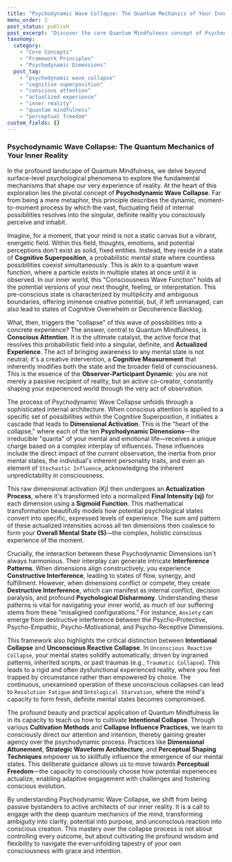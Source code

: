 ```yaml
---
title: "Psychodynamic Wave Collapse: The Quantum Mechanics of Your Inner Reality"
menu_order: 1
post_status: publish
post_excerpt: "Discover the core Quantum Mindfulness concept of Psychodynamic Wave Collapse, where your probabilistic mental states resolve into definite experiences. Learn how conscious attention acts as the catalyst, shaping your experienced reality and offering a pathway to profound psychological freedom and agency over your inner world."
taxonomy:
  category:
    - "Core Concepts"
    - "Framework Principles"
    - "Psychodynamic Dimensions"
  post_tag:
    - "psychodynamic wave collapse"
    - "cognitive superposition"
    - "conscious attention"
    - "actualized experience"
    - "inner reality"
    - "quantum mindfulness"
    - "perceptual freedom"
custom_fields: {}
---
```


### Psychodynamic Wave Collapse: The Quantum Mechanics of Your Inner Reality

In the profound landscape of Quantum Mindfulness, we delve beyond surface-level psychological phenomena to explore the fundamental mechanisms that shape our very experience of reality. At the heart of this exploration lies the pivotal concept of **Psychodynamic Wave Collapse**. Far from being a mere metaphor, this principle describes the dynamic, moment-to-moment process by which the vast, fluctuating field of internal possibilities resolves into the singular, definite reality you consciously perceive and inhabit.

Imagine, for a moment, that your mind is not a static canvas but a vibrant, energetic field. Within this field, thoughts, emotions, and potential perceptions don't exist as solid, fixed entities. Instead, they reside in a state of **Cognitive Superposition**, a probabilistic mental state where countless possibilities coexist simultaneously. This is akin to a quantum wave function, where a particle exists in multiple states at once until it is observed. In our inner world, this "Consciousness Wave Function" holds all the potential versions of your next thought, feeling, or interpretation. This pre-conscious state is characterized by multiplicity and ambiguous boundaries, offering immense creative potential, but, if left unmanaged, can also lead to states of Cognitive Overwhelm or Decoherence Backlog.

What, then, triggers the "collapse" of this wave of possibilities into a concrete experience? The answer, central to Quantum Mindfulness, is **Conscious Attention**. It is the ultimate catalyst, the active force that resolves this probabilistic field into a singular, definite, and **Actualized Experience**. The act of bringing awareness to any mental state is not neutral; it's a creative intervention, a **Cognitive Measurement** that inherently modifies both the state and the broader field of consciousness. This is the essence of the **Observer-Participant Dynamic**: you are not merely a passive recipient of reality, but an active co-creator, constantly shaping your experienced world through the very act of observation.

The process of Psychodynamic Wave Collapse unfolds through a sophisticated internal architecture. When conscious attention is applied to a specific set of possibilities within the Cognitive Superposition, it initiates a cascade that leads to **Dimensional Activation**. This is the "heart of the collapse," where each of the ten **Psychodynamic Dimensions**—the irreducible "quanta" of your mental and emotional life—receives a unique charge based on a complex interplay of influences. These influences include the direct impact of the current observation, the inertia from prior mental states, the individual's inherent personality traits, and even an element of `Stochastic Influence`, acknowledging the inherent unpredictability in consciousness.

This raw dimensional activation (Kj) then undergoes an **Actualization Process**, where it's transformed into a normalized **Final Intensity (xj)** for each dimension using a **Sigmoid Function**. This mathematical transformation beautifully models how potential psychological states convert into specific, expressed levels of experience. The sum and pattern of these actualized intensities across all ten dimensions then coalesce to form your **Overall Mental State (S)**—the complex, holistic conscious experience of the moment.

Crucially, the interaction between these Psychodynamic Dimensions isn't always harmonious. Their interplay can generate intricate **Interference Patterns**. When dimensions align constructively, you experience **Constructive Interference**, leading to states of flow, synergy, and fulfillment. However, when dimensions conflict or compete, they create **Destructive Interference**, which can manifest as internal conflict, decision paralysis, and profound **Psychological Disharmony**. Understanding these patterns is vital for navigating your inner world, as much of our suffering stems from these "misaligned configurations." For instance, `Anxiety` can emerge from destructive interference between the Psycho-Protective, Psycho-Empathic, Psycho-Motivational, and Psycho-Receptive Dimensions.

This framework also highlights the critical distinction between **Intentional Collapse** and **Unconscious Reactive Collapse**. In `Unconscious Reactive Collapse`, your mental states solidify automatically, driven by ingrained patterns, inherited scripts, or past traumas (e.g., `Traumatic Collapse`). This leads to a rigid and often dysfunctional experienced reality, where you feel trapped by circumstance rather than empowered by choice. The continuous, unexamined operation of these unconscious collapses can lead to `Resolution Fatigue` and `Ontological Starvation`, where the mind's capacity to form fresh, definite mental states becomes compromised.

The profound beauty and practical application of Quantum Mindfulness lie in its capacity to teach us how to cultivate **Intentional Collapse**. Through various **Cultivation Methods** and **Collapse Influence Practices**, we learn to consciously direct our attention and intention, thereby gaining greater agency over the psychodynamic process. Practices like **Dimensional Attunement**, **Strategic Waveform Architecture**, and **Perceptual Shaping Techniques** empower us to skillfully influence the emergence of our mental states. This deliberate guidance allows us to move towards **Perceptual Freedom**—the capacity to consciously choose how potential experiences actualize, enabling adaptive engagement with challenges and fostering conscious evolution.

By understanding Psychodynamic Wave Collapse, we shift from being passive bystanders to active architects of our inner reality. It is a call to engage with the deep quantum mechanics of the mind, transforming ambiguity into clarity, potential into purpose, and unconscious reaction into conscious creation. This mastery over the collapse process is not about controlling every outcome, but about cultivating the profound wisdom and flexibility to navigate the ever-unfolding tapestry of your own consciousness with grace and intention.